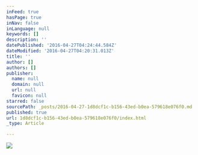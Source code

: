 ```yaml
---
inFeed: true
hasPage: true
inNav: false
inLanguage: null
keywords: []
description: ''
datePublished: '2016-04-27T04:24:44.584Z'
dateModified: '2016-04-27T04:20:31.013Z'
title: ''
author: []
authors: []
publisher:
  name: null
  domain: null
  url: null
  favicon: null
starred: false
sourcePath: _posts/2016-04-27-1d8dcf1c-b156-43ed-b0ea-579618e076f0.md
published: true
url: 1d8dcf1c-b156-43ed-b0ea-579618e076f0/index.html
_type: Article

---
```

![](https://the-grid-user-content.s3-us-west-2.amazonaws.com/7450bd70-1f9d-4adc-b409-ae0860010191.jpg)